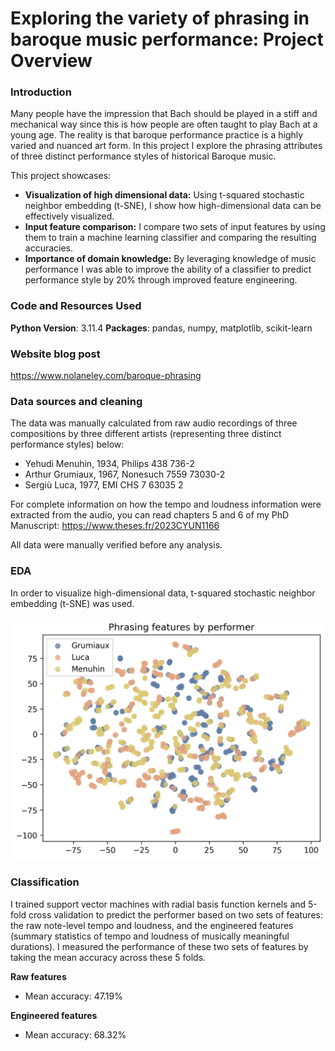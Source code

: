 # Exploring the variety of phrasing in baroque music performance: Project Overview
### Introduction
Many people have the impression that Bach should be played in a stiff and mechanical way since this is how people are often taught to play Bach at a young age. The reality is that baroque performance practice is a highly varied and nuanced art form. In this project I explore the phrasing attributes of three distinct performance styles of historical Baroque music.

This project showcases:
- **Visualization of high dimensional data:** Using t-squared stochastic neighbor embedding (t-SNE), I show how high-dimensional data can be effectively visualized.
- **Input feature comparison:** I compare two sets of input features by using them to train a machine learning classifier and comparing the resulting accuracies.
- **Importance of domain knowledge:** By leveraging knowledge of music performance I was able to improve the ability of a classifier to predict performance style by 20% through improved feature engineering.

### Code and Resources Used
**Python Version**: 3.11.4
**Packages**: pandas, numpy, matplotlib, scikit-learn

### Website blog post
https://www.nolaneley.com/baroque-phrasing

### Data sources and cleaning
The data was manually calculated from raw audio recordings of three compositions by three different artists (representing three distinct performance styles) below:
- Yehudi Menuhin, 1934, Philips 438 736-2
- Arthur Grumiaux, 1967, Nonesuch 7559 73030-2
- Sergiù Luca, 1977, EMI CHS 7 63035 2

For complete information on how the tempo and loudness information were extracted from the audio, you can read chapters 5 and 6 of my PhD Manuscript: https://www.theses.fr/2023CYUN1166

All data were manually verified before any analysis.

### EDA
In order to visualize high-dimensional data, t-squared stochastic neighbor embedding (t-SNE) was used.

![tsnePerformer](/images/tsne_performer.png)

### Classification
I trained support vector machines with radial basis function kernels and 5-fold cross validation to predict the performer based on two sets of features: the raw note-level tempo and loudness, and the engineered features (summary statistics of tempo and loudness of musically meaningful durations). I measured the performance of these two sets of features by taking the mean accuracy across these 5 folds.

**Raw features**
- Mean accuracy: 47.19%

**Engineered features**
- Mean accuracy: 68.32%

